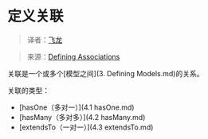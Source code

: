 # 定义关联

> 译者：[飞龙](https://github.com/wizardforcel)

> 来源：[Defining Associations](https://github.com/dresende/node-orm2/wiki/Defining-Associations)

关联是一个或多个[模型之间](3. Defining Models.md)的关系。

关联的类型：

+ [hasOne（多对一）](4.1 hasOne.md)
+ [hasMany（多对多）](4.2 hasMany.md)
+ [extendsTo（一对一）](4.3 extendsTo.md)
